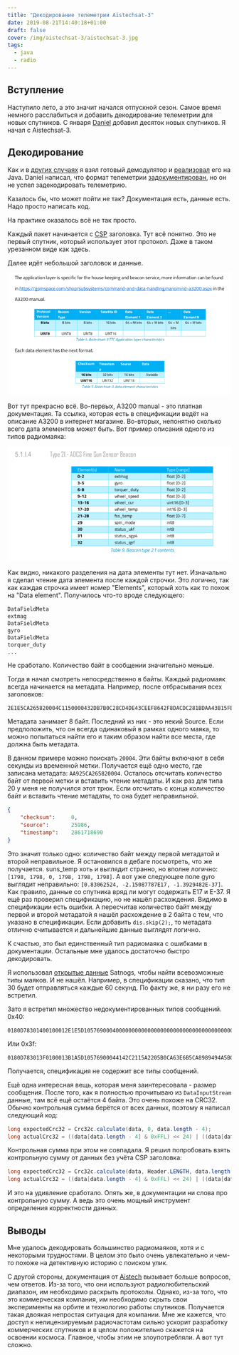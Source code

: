 ```yaml
---
title: "Декодирование телеметрии Aistechsat-3"
date: 2019-08-21T14:40:18+01:00
draft: false
cover: /img/aistechsat-3/aistechsat-3.jpg
tags:
  - java
  - radio
---
```


## Вступление

Наступило лето, а это значит начался отпускной сезон. Самое время немного расслабиться и добавить декодирование телеметрии для новых спутников. С января [Daniel](https://github.com/daniestevez/gr-satellites) добавил десяток новых спутников. Я начал с Aistechsat-3. 

## Декодирование

Как и в [других случаях](https://github.com/dernasherbrezon/jradio) я взял готовый демодулятор и [реализовал](https://github.com/dernasherbrezon/jradio/blob/master/src/test/java/ru/r2cloud/jradio/aistechsat3/Aistechsat3Test.java) его на Java. Daniel написал, что формат телеметрии [задокументирован](https://www.amsat-ea.org/app/download/11302778/Aistechsat-3+TLM+codes%2C+modulation+and+format+v1.0_AMSAT_EA.pdf), но он не успел задекодировать телеметрию.

Казалось бы, что может пойти не так? Документация есть, данные есть. Надо просто написать код.

На практике оказалось всё не так просто.

Каждый пакет начинается с [CSP](https://github.com/libcsp/libcsp) заголовка. Тут всё понятно. Это не первый спутник, который использует этот протокол. Даже в таком урезанном виде как здесь.

Далее идёт небольшой заголовок и данные. 

![](/img/aistechsat-3/1.png)

Вот тут прекрасно всё. Во-первых, A3200 manual - это платная документация. Та ссылка, которая есть в спецификации ведёт на описание A3200 в интернет магазине. Во-вторых, непонятно сколько всего дата элементов может быть. Вот пример описания одного из типов радиомаяка:

![](/img/aistechsat-3/2.png)

Как видно, никакого разделения на дата элементы тут нет. Изначально я сделал чтение дата элемента после каждой строчки. Это логично, так как каждая строчка имеет номер "Elements", который хоть как то похож на "Data element". Получилось что-то вроде следующего:

```
DataFieldMeta
extmag
DataFieldMeta
gyro
DataFieldMeta
torquer_duty
...
```

Не сработало. Количество байт в сообщении значительно меньше. 

Тогда я начал смотреть непосредственно в байты. Каждый радиомаяк всегда начинается на метадата. Например, после отбрасывания всех заголовков:

```
2E1E5CA265820004C1150000432DB7B0C28CD4DE43CEEF8642F8DACDC281BDAA43B15FB900000000433600000000000043A8000000000000000000000706070600000706070607063F54A3DBDC3F094D823D9929D0BA8347B838A85029B9C6108FDBDC08CF360000000000000000000000000000000000800000008000000080000000AA925CA265820004000000000002003A003A3D8DFC993D956E1DBCA30789BC5E8BBB3C9D734B01020201010000B40851B8C0
```

Метадата занимает 8 байт. Последний из них - это некий Source. Если предположить, что он всегда одинаковый в рамках одного маяка, то можно попытаться найти его и таким образом найти все места, где должна быть метадата.

В данном примере можно поискать ```20004```. Эти байты включают в себя секунды из временной метки. Получается ещё одно место, где записана метадата: ```AA925CA265820004```. Осталось отсчитать количество байт от первой метки и вставить чтение метадаты. И как раз для типа 20 у меня не получился этот трюк. Если отсчитать с конца количество байт и вставить чтение метадаты, то она будет неправильной.

```json
{
	"checksum":		0,	
	"source":		25986,	
	"timestamp":	2861718690	
}
```

Это значит только одно: количество байт между первой метадатой и второй неправильное. Я остановился в дебаге посмотреть, что же получается. suns_temp хоть и выглядит странно, но вполне логично: ```[1798, 1798, 0, 1798, 1798, 1798]```. А вот уже следующее поле gyro выглядит неправильно: ```[0.83062524, -2.15087787E17, -1.3929482E-37]```. Как правило, данные со спутника вряд ли могут содержать E17 и E-37. Я ещё раз проверил спецификацию, но не нашёл расхождения. Видимо в спецификации есть ошибки. А пересчитав количество байт между первой и второй метадатой я нашёл расхождение в 2 байта с тем, что указано в спецификации. Если добавить ```dis.skip(2);```, то метадата отлично считывается и дальнейшие данные выглядят логично.

К счастью, это был единственный тип радиомаяка с ошибками в документации. Остальные мне удалось достаточно быстро декодировать.

Я использовал [открытые данные](https://db.satnogs.org/api/telemetry/?page=38&satellite=44103) Satnogs, чтобы найти всевозможные типы маяков. И не нашёл. Например, в спецификации сказано, что тип 30 будет отправляться каждые 60 секунд. По факту же, я ни разу его не встретил.

Зато я встретил множество недокументированных типов сообщений. 0x40:

```
0180D78301400100012E1E5D1057690004000000000000000000000000000000000000000000000000000000000000412A6717
```

Или 0x3f:

```
0180D783013F0100013B1A5D10576900044142C2115A2205B0CA63E6B5CA8989494A5B046B44CC6065456BB17045C8C1370000000000000000000000000000000000000000000000000000000000000000000000000000000000000000000000000000000000000000000000000000000000000000CFBA95A751FB7C4A515A09C946C9497046C99111439D28A59B855D10576900043F42686A3EDC03153EE9BC70BE32157BBF202419BF286A303EA4DAEE3E8997F4BD4F205B3B4880E83AB47643C26D172442C80000B8F27416D7BBC179
```

Получается, спецификация не содержит все типы сообщений.

Ещё одна интересная вещь, которая меня заинтересовала - размер сообщения. После того, как я полностью прочитываю из ```DataInputStream``` данные, там всё ещё остаётся 4 байта. Это очень похоже на CRC32. Обычно контрольная сумма берётся от всех данных, поэтому я написал следующий код:

```java
long expectedCrc32 = Crc32c.calculate(data, 0, data.length - 4);
long actualCrc32 = ((data[data.length - 4] & 0xFFL) << 24) | ((data[data.length - 3] & 0xFFL) << 16) | ((data[data.length - 2] & 0xFFL) << 8) | (data[data.length - 1] & 0xFFL);

```

Контрольная сумма при этом не совпадала. Я решил попробовать взять контрольную сумму от данных без учёта CSP заголовка:

```java
long expectedCrc32 = Crc32c.calculate(data, Header.LENGTH, data.length - 4 - Header.LENGTH);
long actualCrc32 = ((data[data.length - 4] & 0xFFL) << 24) | ((data[data.length - 3] & 0xFFL) << 16) | ((data[data.length - 2] & 0xFFL) << 8) | (data[data.length - 1] & 0xFFL);
```

И это на удивление сработало. Опять же, в документации ни слова про контрольную сумму. А ведь это очень мощный инструмент определения корректности данных.

## Выводы

Мне удалось декодировать большинство радиомаяков, хотя и с некоторыми трудностями. В целом это было очень увлекательно и чем-то похоже на детективную историю с поиском улик. 

С другой стороны, документация от [Aistech](http://www.aistechspace.com) вызывает больше вопросов, чем ответов. Из-за того, что они используют радиолюбительский диапазон, им необходимо раскрыть протоколы. Однако, из-за того, что это коммерческая компания, им необходимо скрыть свои эксперименты на орбите и технологию работы спутников. Получается такая двоякая непростая ситуация для компании. Мне же кажется, что доступ к нелицензируемым радиочастотам сильно ускорит разработку коммерческих спутников и в целом положительно скажется на освоении космоса. Главное, чтобы этим не злоупотребляли. А вот тут сложно.  